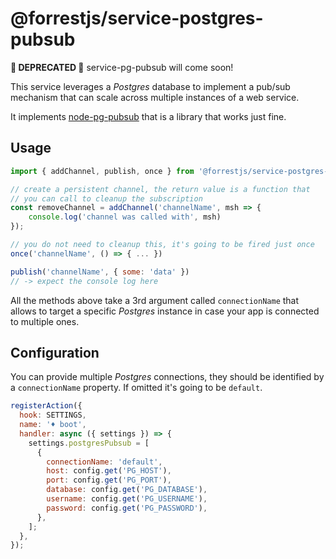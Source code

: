 # @forrestjs/service-postgres-pubsub

**🚧 DEPRECATED 🚧**
service-pg-pubsub will come soon!

This service leverages a _Postgres_ database to implement a pub/sub mechanism
that can scale across multiple instances of a web service.

It implements [node-pg-pubsub](https://github.com/voxpelli/node-pg-pubsub) that
is a library that works just fine.

## Usage

```js
import { addChannel, publish, once } from '@forrestjs/service-postgres-pubsub'

// create a persistent channel, the return value is a function that
// you can call to cleanup the subscription
const removeChannel = addChannel('channelName', msh => {
    console.log('channel was called with', msh)
});

// you do not need to cleanup this, it's going to be fired just once
once('channelName', () => { ... })

publish('channelName', { some: 'data' })
// -> expect the console log here
```

All the methods above take a 3rd argument called `connectionName` that allows to target
a specific _Postgres_ instance in case your app is connected to multiple ones.

## Configuration

You can provide multiple _Postgres_ connections, they should be identified by
a `connectionName` property. If omitted it's going to be `default`.

```js
registerAction({
  hook: SETTINGS,
  name: '♦ boot',
  handler: async ({ settings }) => {
    settings.postgresPubsub = [
      {
        connectionName: 'default',
        host: config.get('PG_HOST'),
        port: config.get('PG_PORT'),
        database: config.get('PG_DATABASE'),
        username: config.get('PG_USERNAME'),
        password: config.get('PG_PASSWORD'),
      },
    ];
  },
});
```
